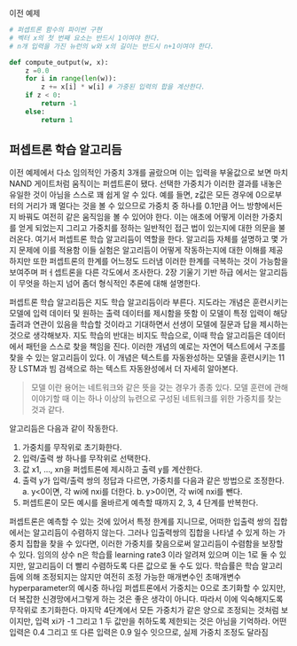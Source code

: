 이전 예제
```python
# 퍼셉트론 함수의 파이썬 구현
# 벡터 x의 첫 번째 요소는 반드시 1이여야 한다.
# n개 입력을 가진 뉴런의 w와 x의 길이는 반드시 n+1이여야 한다.

def compute_output(w, x):
	z =0.0
	for i in range(len(w)):
		z += x[i] * w[i] # 가중된 입력의 합을 계산한다.
	if z < 0:
		return -1
	else:
		return 1
```
## 퍼셉트론 학습 알고리듬
이전 예제에서 다소 임의적인 가중치 3개를 골랐으며 이는 입력을 부울값으로 보면 마치 NAND 게이트처럼 움직이는 퍼셉트론이 됐다. 선택한 가중치가 이러한 결과를 내놓은 유일한 것이 아님을 스스로 꽤 쉽게 알 수 있다. 예를 들면, z값은 모든 경우에 0으로부터의 거리가 꽤 멀다는 것을 볼 수 있으므로 가중치 중 하나를 0.1만큼 어느 방향에서든지 바꿔도 여전히 같은 움직임을 볼 수 있어야 한다. 이는 애초에 어떻게 이러한 가중치를 얻게 되었는지 그리고 가중치를 정하는 일반적인 접근 법이 있는지에 대한 의문을 불러온다.
여기서 퍼셉트론 학습 알고리듬이 역할을 한다.
알고리듬 자체를 설명하고 몇 가지 문제에 이를 적용함
이들 실험은 알고리듬이 어떻게 작동하는지에 대한 이해를 제공하지만 또한 퍼셉트론의 한계를 어느정도 드러냄
이러한 한계를 극복하는 것이 가능함을 보여주며 퍼ㅓ셉트론을 다른 각도에서 조사한다.
2장 기울기 기반 하급 에서는 알고리듬이 무엇을 하는지 넘어 좀더 형식적인 추론에 대해 설명한다.

퍼셉트론 학습 알고리듬은 지도 학습 알고리듬이라 부른다.
지도라는 개념은 훈련시키는 모델에 입력 데이터 및 원하는 출력 데이터를 제시함을 뜻함
이 모델이 특정 입력이 해당 출려과 연관이 있음을 학습할 것이라고 기대하면서 선생이 모델에 질문과 답을 제시하는 것으로 생각해보자. 지도 학습의 반대는 비지도 학습으로, 이때 학습 알고리듬은 데이터에서 패턴을 스스로 찾을 책임을 진다. 이러한 개념의 예로는 자연어 텍스트에서 구조를 찾을 수 있는 알고리듬이 있다.
이 개념은 텍스트를 자동완성하는 모델을 훈련시키는 11장 LSTM과 빔 검색으로 하는 텍스트 자동완성에서 더 자세히 알아본다.

> 모델 이란 용어는 네트워크와 같은 뜻을 갖는 경우가 종종 있다.
> 모델 훈련에 관해 이야기할 때 이는 하나 이상의 뉴련으로 구성된 네트워크를 위한 가중치를 찾는 것과 같다.

알고리듬은 다음과 같이 작동한다.
1. 가중치를 무작위로 초기화한다.
2. 입력/출력 쌍 하나를 무작위로 선택한다.
3. 값 x1, ..., xn을 퍼셉트론에 제시하고 출력 y를 계산한다.
4. 출력 y가 입력/출력 쌍의 정답과 다르면, 가중치를 다음과 같은 방법으로 조정한다.
   a. y<0이면, 각 wi에 nxi를 더한다.
   b. y>0이면, 각 wi에 nxi를 뺀다.
5. 퍼셉트론이 모든 예시를 올바르게 예측할 때까지 2, 3, 4 단계를 반복한다.

퍼셉트론은 예측할 수 있는 것에 있어서 특정 한계를 지니므로, 어떠한 입출력 쌍의 집합에서는 알고리듬이 수렴하지 않는다. 그러나 입출력쌍의 집합을 나타낼 수 있게 하는 가중치 집합을 찾을 수 있다면, 이러한 가중치를 찾음으로써 알고리듬이 수렴함을 보장할 수 있다. 임의의 상수 n은 학습률 learning rate3 이라 알려져 있으며 이는 1로 둘 수 있지만, 알고리듬이 더 빨리 수렴하도록 다른 값으로 둘 수도 있다. 학습률은 학습 알고리듬에 의해 조정되지는 않지만 여전히 조정 가능한 매개변수인 초매개변수 hyperparameter의 예시중 하나임
퍼셉트론에서 가중치는 0으로 초기화할 수 있지만, 더 복잡한 신경망에서그렇게 하는 것은 좋은 생각이 아니다. 따라서 이에 익숙해지도록 무작위로 초기화한다.
마지막 4단계에서 모든 가중치가 같은 양으로 조정되는 것처럼 보이지만, 입력 xi가 -1 그리고 1 두 값만을 취하도록 제한되는 것은 아님을 기억하라. 어떤 입력은 0.4 그리고 또 다른 입력은 0.9 일수 잇으므로, 실제 가중치 조정도 달라짐